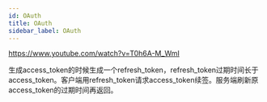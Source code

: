```yaml
---
id: OAuth
title: OAuth
sidebar_label: OAuth
---
```


https://www.youtube.com/watch?v=T0h6A-M_WmI

生成access_token的时候生成一个refresh_token，refresh_token过期时间长于access_token。客户端用refresh_token请求access_token续签。服务端刷新原access_token的过期时间再返回。

